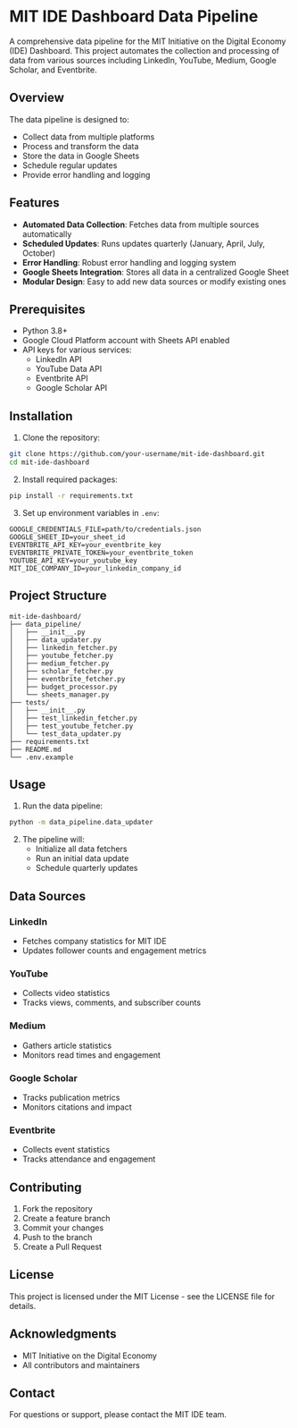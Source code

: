 # MIT IDE Dashboard Data Pipeline

A comprehensive data pipeline for the MIT Initiative on the Digital Economy (IDE) Dashboard. This project automates the collection and processing of data from various sources including LinkedIn, YouTube, Medium, Google Scholar, and Eventbrite.

## Overview

The data pipeline is designed to:
- Collect data from multiple platforms
- Process and transform the data
- Store the data in Google Sheets
- Schedule regular updates
- Provide error handling and logging

## Features

- **Automated Data Collection**: Fetches data from multiple sources automatically
- **Scheduled Updates**: Runs updates quarterly (January, April, July, October)
- **Error Handling**: Robust error handling and logging system
- **Google Sheets Integration**: Stores all data in a centralized Google Sheet
- **Modular Design**: Easy to add new data sources or modify existing ones

## Prerequisites

- Python 3.8+
- Google Cloud Platform account with Sheets API enabled
- API keys for various services:
  - LinkedIn API
  - YouTube Data API
  - Eventbrite API
  - Google Scholar API

## Installation

1. Clone the repository:
```bash
git clone https://github.com/your-username/mit-ide-dashboard.git
cd mit-ide-dashboard
```

2. Install required packages:
```bash
pip install -r requirements.txt
```

3. Set up environment variables in `.env`:
```env
GOOGLE_CREDENTIALS_FILE=path/to/credentials.json
GOOGLE_SHEET_ID=your_sheet_id
EVENTBRITE_API_KEY=your_eventbrite_key
EVENTBRITE_PRIVATE_TOKEN=your_eventbrite_token
YOUTUBE_API_KEY=your_youtube_key
MIT_IDE_COMPANY_ID=your_linkedin_company_id
```

## Project Structure

```
mit-ide-dashboard/
├── data_pipeline/
│   ├── __init__.py
│   ├── data_updater.py
│   ├── linkedin_fetcher.py
│   ├── youtube_fetcher.py
│   ├── medium_fetcher.py
│   ├── scholar_fetcher.py
│   ├── eventbrite_fetcher.py
│   ├── budget_processor.py
│   └── sheets_manager.py
├── tests/
│   ├── __init__.py
│   ├── test_linkedin_fetcher.py
│   ├── test_youtube_fetcher.py
│   └── test_data_updater.py
├── requirements.txt
├── README.md
└── .env.example
```

## Usage

1. Run the data pipeline:
```bash
python -m data_pipeline.data_updater
```

2. The pipeline will:
   - Initialize all data fetchers
   - Run an initial data update
   - Schedule quarterly updates

## Data Sources

### LinkedIn
- Fetches company statistics for MIT IDE
- Updates follower counts and engagement metrics

### YouTube
- Collects video statistics
- Tracks views, comments, and subscriber counts

### Medium
- Gathers article statistics
- Monitors read times and engagement

### Google Scholar
- Tracks publication metrics
- Monitors citations and impact

### Eventbrite
- Collects event statistics
- Tracks attendance and engagement

## Contributing

1. Fork the repository
2. Create a feature branch
3. Commit your changes
4. Push to the branch
5. Create a Pull Request

## License

This project is licensed under the MIT License - see the LICENSE file for details.

## Acknowledgments

- MIT Initiative on the Digital Economy
- All contributors and maintainers

## Contact

For questions or support, please contact the MIT IDE team. 